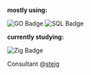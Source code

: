 **mostly using:**

![GO Badge](https://img.shields.io/badge/GO-Language-informational?style=flat&logo=go&logoColor=fafafa&color=bef264) ![SQL Badge](https://img.shields.io/badge/PostgreSQL-DB-informational?style=flat&logo=postgresql&logoColor=fafafa&color=a5f3fc)

**currently studying:**

 ![Zig Badge](https://img.shields.io/badge/Zig-Language-informational?style=flat&logo=zig&logoColor=fafafa&color=bef264) 

 Consultant @[steig](https://dub.sh/steig-github)


<!---
caldotdev/caldotdev is a ✨ special ✨ repository because its `README.md` (this file) appears on your GitHub profile.
You can click the Preview link to take a look at your changes.
--->
